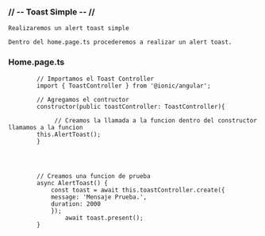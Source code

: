 ### // -- Toast Simple -- //

    Realizaremos un alert toast simple

    Dentro del home.page.ts procederemos a realizar un alert toast.

### Home.page.ts 

            // Importamos el Toast Controller
            import { ToastController } from '@ionic/angular';

            // Agregamos el contructor 
            constructor(public toastController: ToastController){

                 // Creamos la llamada a la funcion dentro del constructor llamamos a la funcion
            this.AlertToast();
            }




            // Creamos una funcion de prueba
            async AlertToast() {
                const toast = await this.toastController.create({
                message: 'Mensaje Prueba.',
                duration: 2000
                });
                    await toast.present();
            }

           
